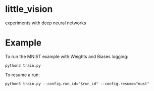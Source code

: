 # little_vision
experiments with deep neural networks

# Example
To run the MNIST example with Weights and Biases logging:
```
python3 train.py
```
To resume a run:
```
python3 train.py --config.run_id="$run_id" --config.resume="must"
```



